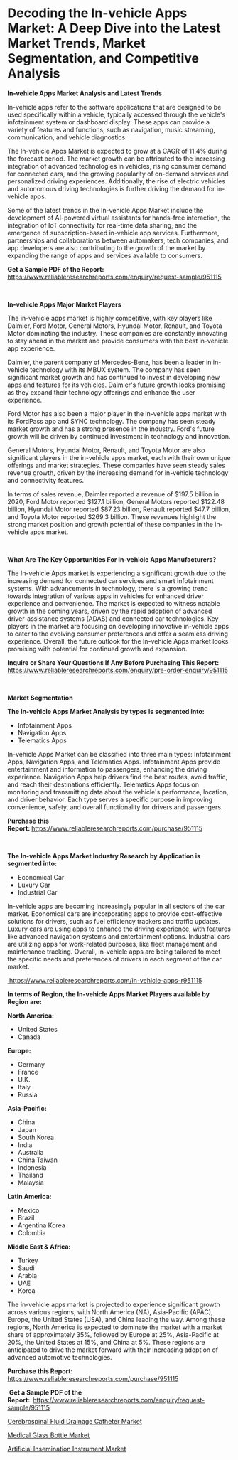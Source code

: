 <p><h1>Decoding the In-vehicle Apps Market: A Deep Dive into the Latest Market Trends, Market Segmentation, and Competitive Analysis</h1></p><p><strong>In-vehicle Apps Market Analysis and Latest Trends</strong></p>
<p><p>In-vehicle apps refer to the software applications that are designed to be used specifically within a vehicle, typically accessed through the vehicle's infotainment system or dashboard display. These apps can provide a variety of features and functions, such as navigation, music streaming, communication, and vehicle diagnostics.</p><p>The In-vehicle Apps Market is expected to grow at a CAGR of 11.4% during the forecast period. The market growth can be attributed to the increasing integration of advanced technologies in vehicles, rising consumer demand for connected cars, and the growing popularity of on-demand services and personalized driving experiences. Additionally, the rise of electric vehicles and autonomous driving technologies is further driving the demand for in-vehicle apps.</p><p>Some of the latest trends in the In-vehicle Apps Market include the development of AI-powered virtual assistants for hands-free interaction, the integration of IoT connectivity for real-time data sharing, and the emergence of subscription-based in-vehicle app services. Furthermore, partnerships and collaborations between automakers, tech companies, and app developers are also contributing to the growth of the market by expanding the range of apps and services available to consumers.</p></p>
<p><strong>Get a Sample PDF of the Report:&nbsp;</strong> <a href="https://www.reliableresearchreports.com/enquiry/request-sample/951115">https://www.reliableresearchreports.com/enquiry/request-sample/951115</a></p>
<p>&nbsp;</p>
<p><strong>In-vehicle Apps Major Market Players</strong></p>
<p><p>The in-vehicle apps market is highly competitive, with key players like Daimler, Ford Motor, General Motors, Hyundai Motor, Renault, and Toyota Motor dominating the industry. These companies are constantly innovating to stay ahead in the market and provide consumers with the best in-vehicle app experience.</p><p>Daimler, the parent company of Mercedes-Benz, has been a leader in in-vehicle technology with its MBUX system. The company has seen significant market growth and has continued to invest in developing new apps and features for its vehicles. Daimler's future growth looks promising as they expand their technology offerings and enhance the user experience.</p><p>Ford Motor has also been a major player in the in-vehicle apps market with its FordPass app and SYNC technology. The company has seen steady market growth and has a strong presence in the industry. Ford's future growth will be driven by continued investment in technology and innovation.</p><p>General Motors, Hyundai Motor, Renault, and Toyota Motor are also significant players in the in-vehicle apps market, each with their own unique offerings and market strategies. These companies have seen steady sales revenue growth, driven by the increasing demand for in-vehicle technology and connectivity features.</p><p>In terms of sales revenue, Daimler reported a revenue of $197.5 billion in 2020, Ford Motor reported $127.1 billion, General Motors reported $122.48 billion, Hyundai Motor reported $87.23 billion, Renault reported $47.7 billion, and Toyota Motor reported $269.3 billion. These revenues highlight the strong market position and growth potential of these companies in the in-vehicle apps market.</p></p>
<p>&nbsp;</p>
<p><strong>What Are The Key Opportunities For In-vehicle Apps Manufacturers?</strong></p>
<p><p>The In-vehicle Apps market is experiencing a significant growth due to the increasing demand for connected car services and smart infotainment systems. With advancements in technology, there is a growing trend towards integration of various apps in vehicles for enhanced driver experience and convenience. The market is expected to witness notable growth in the coming years, driven by the rapid adoption of advanced driver-assistance systems (ADAS) and connected car technologies. Key players in the market are focusing on developing innovative in-vehicle apps to cater to the evolving consumer preferences and offer a seamless driving experience. Overall, the future outlook for the In-vehicle Apps market looks promising with potential for continued growth and expansion.</p></p>
<p><strong>Inquire or Share Your Questions If Any Before Purchasing This Report:</strong> <a href="https://www.reliableresearchreports.com/enquiry/pre-order-enquiry/951115">https://www.reliableresearchreports.com/enquiry/pre-order-enquiry/951115</a></p>
<p>&nbsp;</p>
<p><strong>Market Segmentation</strong></p>
<p><strong>The In-vehicle Apps Market Analysis by types is segmented into:</strong></p>
<p><ul><li>Infotainment Apps</li><li>Navigation Apps</li><li>Telematics Apps</li></ul></p>
<p><p>In-vehicle Apps Market can be classified into three main types: Infotainment Apps, Navigation Apps, and Telematics Apps. Infotainment Apps provide entertainment and information to passengers, enhancing the driving experience. Navigation Apps help drivers find the best routes, avoid traffic, and reach their destinations efficiently. Telematics Apps focus on monitoring and transmitting data about the vehicle's performance, location, and driver behavior. Each type serves a specific purpose in improving convenience, safety, and overall functionality for drivers and passengers.</p></p>
<p><strong>Purchase this Report:&nbsp;</strong><a href="https://www.reliableresearchreports.com/purchase/951115">https://www.reliableresearchreports.com/purchase/951115</a></p>
<p>&nbsp;</p>
<p><strong>The In-vehicle Apps Market Industry Research by Application is segmented into:</strong></p>
<p><ul><li>Economical Car</li><li>Luxury Car</li><li>Industrial Car</li></ul></p>
<p><p>In-vehicle apps are becoming increasingly popular in all sectors of the car market. Economical cars are incorporating apps to provide cost-effective solutions for drivers, such as fuel efficiency trackers and traffic updates. Luxury cars are using apps to enhance the driving experience, with features like advanced navigation systems and entertainment options. Industrial cars are utilizing apps for work-related purposes, like fleet management and maintenance tracking. Overall, in-vehicle apps are being tailored to meet the specific needs and preferences of drivers in each segment of the car market.</p></p>
<p><a href="https://www.reliableresearchreports.com/in-vehicle-apps-r951115">&nbsp;https://www.reliableresearchreports.com/in-vehicle-apps-r951115</a></p>
<p><strong>In terms of Region, the In-vehicle Apps Market Players available by Region are:</strong></p>
<p>
    <p> <strong> North America: </strong>
        <ul>
            <li>United States</li>
            <li>Canada</li>
        </ul>
        </p> 
    <p> <strong> Europe: </strong>
        <ul>
            <li>Germany</li>
            <li>France</li>
            <li>U.K.</li>
            <li>Italy</li>
            <li>Russia</li>
        </ul>
        </p> 
    <p> <strong> Asia-Pacific: </strong>
        <ul>
            <li>China</li>
            <li>Japan</li>
            <li>South Korea</li>
            <li>India</li>
            <li>Australia</li>
            <li>China Taiwan</li>
            <li>Indonesia</li>
            <li>Thailand</li>
            <li>Malaysia</li>
        </ul>
        </p> 
    <p> <strong> Latin America: </strong>
        <ul>
            <li>Mexico</li>
            <li>Brazil</li>
            <li>Argentina Korea</li>
            <li>Colombia</li>
        </ul>
        </p> 
    <p> <strong> Middle East & Africa: </strong>
        <ul>
            <li>Turkey</li>
            <li>Saudi</li>
            <li>Arabia</li>
            <li>UAE</li>
            <li>Korea</li>
        </ul>
    </p>
    </p>
<p><p>The in-vehicle apps market is projected to experience significant growth across various regions, with North America (NA), Asia-Pacific (APAC), Europe, the United States (USA), and China leading the way. Among these regions, North America is expected to dominate the market with a market share of approximately 35%, followed by Europe at 25%, Asia-Pacific at 20%, the United States at 15%, and China at 5%. These regions are anticipated to drive the market forward with their increasing adoption of advanced automotive technologies.</p></p>
<p><strong>Purchase this Report: </strong><a href="https://www.reliableresearchreports.com/purchase/951115">https://www.reliableresearchreports.com/purchase/951115</a></p>
<p>&nbsp;<strong>Get a Sample PDF of the Report:&nbsp;&nbsp;</strong><a href="https://www.reliableresearchreports.com/enquiry/request-sample/951115">https://www.reliableresearchreports.com/enquiry/request-sample/951115</a></p>
<p><strong></strong></p>
<p><p><a href="https://github.com/suitykhatun12/Market-Research-Report-List-1/blob/main/cerebrospinal-fluid-drainage-catheter-market.md">Cerebrospinal Fluid Drainage Catheter Market</a></p><p><a href="https://view.publitas.com/reportprime-1/medical-glass-bottle-industry-analysis-report-its-market-size-share-trends-by-application-region-competitive-strategies-2024-2031/">Medical Glass Bottle Market</a></p><p><a href="https://view.publitas.com/reportprime-1/global-artificial-insemination-instrument-market-focus-on-application-end-use-industry-type-equipment-and-region-analysis-and-forecast-2024-2031/">Artificial Insemination Instrument Market</a></p></p>